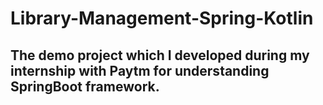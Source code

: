 # Library-Management-Spring-Kotlin
## The demo project which I developed during my internship with Paytm for understanding SpringBoot framework.
